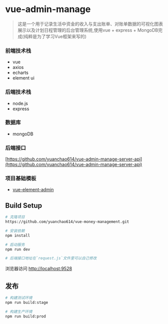 # vue-admin-manage

> 这是一个用于记录生活中资金的收入与支出账单、对账单数据的可视化图表展示以及计划日程管理的后台管理系统,使用vue + express + MongoDB完成(纯粹是为了学习Vue框架来写的)

### 前端技术栈
* vue
* axios
* echarts
* element ui

### 后端技术栈
* node.js
* express

### 数据库

* mongoDB

### 后端接口

[https://github.com/yuanchao614/vue-admin-manage-server-api](https://github.com/yuanchao614/vue-admin-manage-server-api)


### 项目基础模板

- [vue-element-admin](https://github.com/PanJiaChen/vue-element-admin)

## Build Setup

```bash
# 克隆项目
https://github.com/yuanchao614/vue-money-management.git

# 安装依赖
npm install

# 启动服务
npm run dev

# 后端接口地址在`request.js`文件里可以自己修改
```

浏览器访问 [http://localhost:9528](http://localhost:9528)

## 发布

```bash
# 构建测试环境
npm run build:stage

# 构建生产环境
npm run build:prod
```
